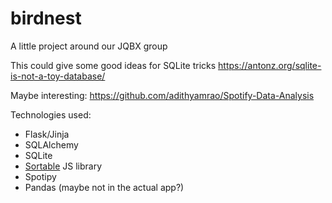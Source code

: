 # birdnest
A little project around our JQBX group

This could give some good ideas for SQLite tricks https://antonz.org/sqlite-is-not-a-toy-database/

Maybe interesting: https://github.com/adithyamrao/Spotify-Data-Analysis

Technologies used:

* Flask/Jinja
* SQLAlchemy
* SQLite
* [Sortable](https://github.hubspot.com/sortable/) JS library
* Spotipy
* Pandas (maybe not in the actual app?)
